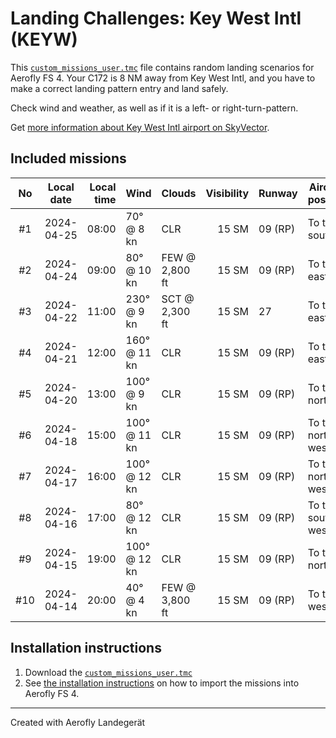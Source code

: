 # Landing Challenges: Key West Intl (KEYW)

This [`custom_missions_user.tmc`](./custom_missions_user.tmc) file contains random landing scenarios for Aerofly FS 4.
Your C172 is 8 NM away from Key West Intl, and you have to make a correct landing pattern entry and land safely.

Check wind and weather, as well as if it is a left- or right-turn-pattern.

Get [more information about Key West Intl airport on SkyVector](https://skyvector.com/airport/KEYW).

## Included missions

| No  | Local date | Local time | Wind         | Clouds         | Visibility | Runway  | Aircraft position |
| :-: | ---------- | ---------: | ------------ | -------------- | ---------: | ------- | ----------------- |
| #1  | 2024-04-25 |      08:00 | 70° @ 8 kn   | CLR            |      15 SM | 09 (RP) | To the south      |
| #2  | 2024-04-24 |      09:00 | 80° @ 10 kn  | FEW @ 2,800 ft |      15 SM | 09 (RP) | To the east       |
| #3  | 2024-04-22 |      11:00 | 230° @ 9 kn  | SCT @ 2,300 ft |      15 SM | 27      | To the east       |
| #4  | 2024-04-21 |      12:00 | 160° @ 11 kn | CLR            |      15 SM | 09 (RP) | To the east       |
| #5  | 2024-04-20 |      13:00 | 100° @ 9 kn  | CLR            |      15 SM | 09 (RP) | To the north      |
| #6  | 2024-04-18 |      15:00 | 100° @ 11 kn | CLR            |      15 SM | 09 (RP) | To the north-west |
| #7  | 2024-04-17 |      16:00 | 100° @ 12 kn | CLR            |      15 SM | 09 (RP) | To the north-west |
| #8  | 2024-04-16 |      17:00 | 80° @ 12 kn  | CLR            |      15 SM | 09 (RP) | To the south-west |
| #9  | 2024-04-15 |      19:00 | 100° @ 12 kn | CLR            |      15 SM | 09 (RP) | To the north      |
| #10 | 2024-04-14 |      20:00 | 40° @ 4 kn   | FEW @ 3,800 ft |      15 SM | 09 (RP) | To the west       |

## Installation instructions

1. Download the [`custom_missions_user.tmc`](./custom_missions_user.tmc)
2. See [the installation instructions](https://fboes.github.io/aerofly-missions/docs/generic-installation.html) on how to import the missions into Aerofly FS 4.

---

Created with Aerofly Landegerät

